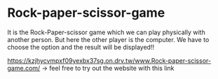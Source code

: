 # Rock-paper-scissor-game
It is the Rock-Paper-scissor game which we can play physically with another person. But here the other player is the computer. We have to choose the option and the result will be displayed!! 


https://kzjhycvmpxf09yexbx37sg.on.drv.tw/www.Rock-paper-scissor-game.com/  -> feel free to try out the website with this link
